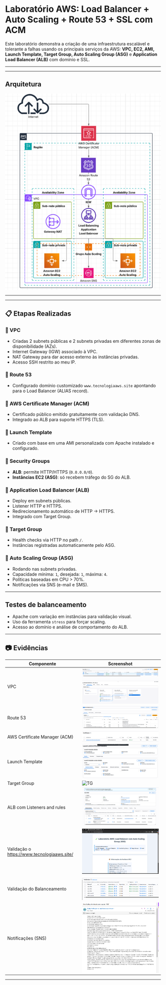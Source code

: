 # Laboratório AWS: Load Balancer + Auto Scaling + Route 53 + SSL com ACM

Este laboratório demonstra a criação de uma infraestrutura escalável e tolerante a falhas usando os principais serviços da AWS: **VPC, EC2, AMI, Launch Template, Target Group, Auto Scaling Group (ASG)** e **Application Load Balancer (ALB)** com domínio e SSL.

---
---

##  Arquitetura

![Diagrama de Arquitetura](evidencias/diagramahttps.png)

---

---

## 📋 Etapas Realizadas

### 🔹 VPC
- Criadas 2 subnets públicas e 2 subnets privadas em diferentes zonas de disponibilidade (AZs).
- Internet Gateway (IGW) associado à VPC.
- NAT Gateway para dar acesso externo às instâncias privadas.
- Acesso SSH restrito ao meu IP.

### 🔹 Route 53
- Configurado domínio customizado `www.tecnologiaaws.site` apontando para o Load Balancer (ALIAS record).
  
### 🔹 AWS Certificate Manager (ACM)
- Certificado público emitido gratuitamente com validação DNS.
- Integrado ao ALB para suporte HTTPS (TLS).

### 🔹 Launch Template
- Criado com base em uma AMI personalizada com Apache instalado e configurado.

### 🔹 Security Groups
- **ALB**: permite HTTP/HTTPS (`0.0.0.0/0`).
- **Instâncias EC2 (ASG)**: só recebem tráfego do SG do ALB.

### 🔹 Application Load Balancer (ALB)
- Deploy em subnets públicas.
- Listener HTTP e HTTPS.
- Redirecionamento automático de HTTP → HTTPS.
- Integrado com Target Group.

### 🔹 Target Group
- Health checks via HTTP no path `/`.
- Instâncias registradas automaticamente pelo ASG.

### 🔹 Auto Scaling Group (ASG)
- Rodando nas subnets privadas.
- Capacidade mínima: `1`, desejada: `1`, máxima: `4`.
- Políticas baseadas em CPU > 70%.
- Notificações via SNS (e-mail e SMS).

---

## Testes de balanceamento

- Apache com variação em instâncias para validação visual.
- Uso da ferramenta `stress` para forçar scaling.
- Acesso ao domínio e análise de comportamento do ALB.

---
## 📷 Evidências

| Componente                      | Screenshot                         |
|---------------------------------|-------------------------------------|
| VPC                             | ![VPC](evidencias/vpc.png)          |
| Route 53                        | ![Route 53](evidencias/route53.png)|
| AWS Certificate Manager (ACM)   | ![ACM](evidencias/cm.png)          |
| Launch Template                 | ![LT](evidencias/Launch1.png)      |
| Target Group                    | ![TG](evidencias/tg1.png)          |
| ALB com Listeners and rules           | ![listeners](evidencias/listeners.png)         |
| Validação o https://www.tecnologiaaws.site/     | ![https](evidencias/https.png)|
| Validação do Balanceamento     | ![Validação](evidencias/teste2.png)|
| Notificações (SNS)             | ![SNS](evidencias/ntf.png)         |

---

